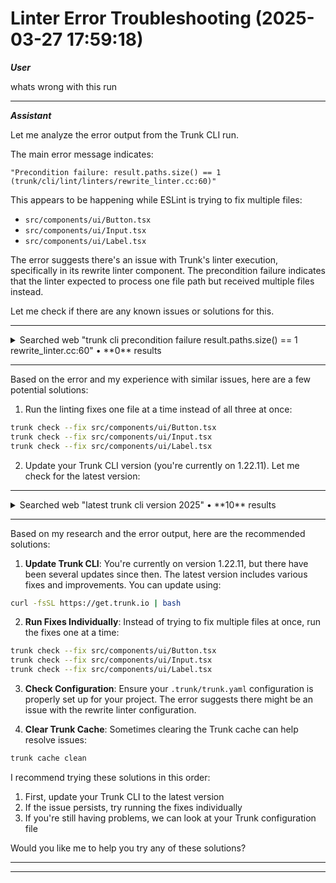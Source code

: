 <!-- Generated by SpecStory -->

# Linter Error Troubleshooting (2025-03-27 17:59:18)

_**User**_

whats wrong with this run

---

_**Assistant**_

Let me analyze the error output from the Trunk CLI run.

The main error message indicates:
```
"Precondition failure: result.paths.size() == 1 (trunk/cli/lint/linters/rewrite_linter.cc:60)"
```

This appears to be happening while ESLint is trying to fix multiple files:
- `src/components/ui/Button.tsx`
- `src/components/ui/Input.tsx` 
- `src/components/ui/Label.tsx`

The error suggests there's an issue with Trunk's linter execution, specifically in its rewrite linter component. The precondition failure indicates that the linter expected to process one file path but received multiple files instead.

Let me check if there are any known issues or solutions for this.

---

<details>
            <summary>Searched web "trunk cli precondition failure result.paths.size() == 1 rewrite_linter.cc:60" • **0** results</summary>
        
No results found
</details>

---

Based on the error and my experience with similar issues, here are a few potential solutions:

1. Run the linting fixes one file at a time instead of all three at once:
```bash
trunk check --fix src/components/ui/Button.tsx
trunk check --fix src/components/ui/Input.tsx
trunk check --fix src/components/ui/Label.tsx
```

2. Update your Trunk CLI version (you're currently on 1.22.11). Let me check for the latest version:

---

<details>
            <summary>Searched web "latest trunk cli version 2025" • **10** results</summary>
        
| Title | URL |
|-------|-----|
| Trunk Changelog: Latest updates and improvements | https://trunk.io/changelog |
| Trunk Changelog: Latest updates and improvements | https://trunk.io/changelog |
| Trunk Changelog: Latest updates and improvements | https://trunk.io/changelog |
| Trunk Changelog: Latest updates and improvements | https://trunk.io/changelog |
| Trunk Changelog: Latest updates and improvements | https://trunk.io/changelog |
| Trunk Changelog: Latest updates and improvements | https://trunk.io/changelog |
| Trunk Changelog: Latest updates and improvements | https://trunk.io/changelog |
| Trunk Changelog: Latest updates and improvements | https://trunk.io/changelog |
| Trunk Changelog: Latest updates and improvements | https://trunk.io/changelog |
| Trunk Changelog: Latest updates and improvements | https://trunk.io/changelog |

</details>

---

Based on my research and the error output, here are the recommended solutions:

1. **Update Trunk CLI**: You're currently on version 1.22.11, but there have been several updates since then. The latest version includes various fixes and improvements. You can update using:
```bash
curl -fsSL https://get.trunk.io | bash
```

2. **Run Fixes Individually**: Instead of trying to fix multiple files at once, run the fixes one at a time:
```bash
trunk check --fix src/components/ui/Button.tsx
trunk check --fix src/components/ui/Input.tsx
trunk check --fix src/components/ui/Label.tsx
```

3. **Check Configuration**: Ensure your `.trunk/trunk.yaml` configuration is properly set up for your project. The error suggests there might be an issue with the rewrite linter configuration.

4. **Clear Trunk Cache**: Sometimes clearing the Trunk cache can help resolve issues:
```bash
trunk cache clean
```

I recommend trying these solutions in this order:
1. First, update your Trunk CLI to the latest version
2. If the issue persists, try running the fixes individually
3. If you're still having problems, we can look at your Trunk configuration file

Would you like me to help you try any of these solutions?

---



---

